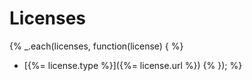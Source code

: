 # Licenses

{% _.each(licenses, function(license) { %}
+ [{%= license.type %}]({%= license.url %}) {% }); %}